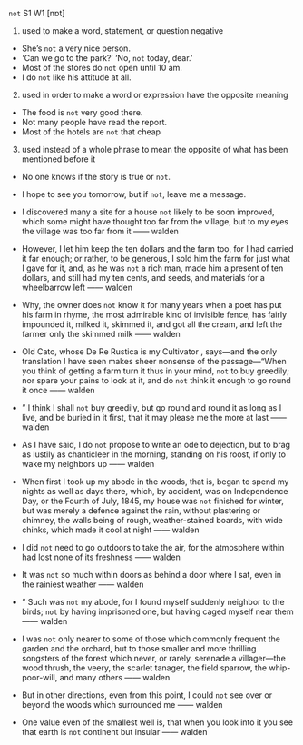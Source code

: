 `not` S1 W1 [nɒt]

1. used to make a word, statement, or question negative

- She’s `not` a very nice person.
- ‘Can we go to the park?’ ‘No, `not` today, dear.’
- Most of the stores do `not` open until 10 am.
- I do `not` like his attitude at all.

2. used in order to make a word or expression have the opposite meaning

- The food is `not` very good there.
- Not many people have read the report.
- Most of the hotels are `not` that cheap

3. used instead of a whole phrase to mean the opposite of what has been mentioned before it

- No one knows if the story is true or `not`.
- I hope to see you tomorrow, but if `not`, leave me a message.


-  I discovered many a site for a house `not` likely to be soon improved, which some might have thought too far from the village, but to my eyes the village was too far from it —— walden

-  However, I let him keep the ten dollars and the farm too, for I had carried it far enough; or rather, to be generous, I sold him the farm for just what I gave for it, and, as he was `not` a rich man, made him a present of ten dollars, and still had my ten cents, and seeds, and materials for a wheelbarrow left —— walden

-  Why, the owner does `not` know it for many years when a poet has put his farm in rhyme, the most admirable kind of invisible fence, has fairly impounded it, milked it, skimmed it, and got all the cream, and left the farmer only the skimmed milk —— walden

- Old Cato, whose De Re Rustica is my Cultivator , says﻿—and the only translation I have seen makes sheer nonsense of the passage﻿—“When you think of getting a farm turn it thus in your mind, `not` to buy greedily; nor spare your pains to look at it, and do `not` think it enough to go round it once —— walden

- ” I think I shall `not` buy greedily, but go round and round it as long as I live, and be buried in it first, that it may please me the more at last —— walden

-  As I have said, I do `not` propose to write an ode to dejection, but to brag as lustily as chanticleer in the morning, standing on his roost, if only to wake my neighbors up —— walden

- When first I took up my abode in the woods, that is, began to spend my nights as well as days there, which, by accident, was on Independence Day, or the Fourth of July, 1845, my house was `not` finished for winter, but was merely a defence against the rain, without plastering or chimney, the walls being of rough, weather-stained boards, with wide chinks, which made it cool at night —— walden

-  I did `not` need to go outdoors to take the air, for the atmosphere within had lost none of its freshness —— walden

-  It was `not` so much within doors as behind a door where I sat, even in the rainiest weather —— walden

- ” Such was `not` my abode, for I found myself suddenly neighbor to the birds; `not` by having imprisoned one, but having caged myself near them —— walden

-  I was `not` only nearer to some of those which commonly frequent the garden and the orchard, but to those smaller and more thrilling songsters of the forest which never, or rarely, serenade a villager﻿—the wood thrush, the veery, the scarlet tanager, the field sparrow, the whip-poor-will, and many others —— walden

-  But in other directions, even from this point, I could `not` see over or beyond the woods which surrounded me —— walden

-  One value even of the smallest well is, that when you look into it you see that earth is `not` continent but insular —— walden